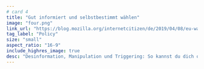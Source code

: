 ```yaml
---
# card 4
title: "Gut informiert und selbstbestimmt wählen"
image: "four.png"
link_url: "https://blog.mozilla.org/internetcitizen/de/2019/04/08/eu-wahl-warum-waehlen-so-wichtig-ist-und-wie-du-manipulation-vermeidest/?utm_source=www.mozilla.org&utm_medium=referral&utm_campaign=election&utm_content=card"
tag_label: "Policy"
size: "small"
aspect_ratio: "16-9"
include_highres_image: true
desc: "Desinformation, Manipulation und Triggering: So kannst du dich online vor Beeinflussung und Falschinformationen schützen."
---
```

